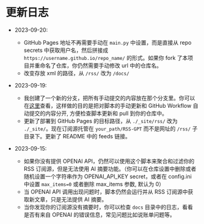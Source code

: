 # 更新日志
- 2023-09-20:
  - GitHub Pages 地址不再需要手动在 `main.py` 中设置，而是直接从 repo secrets 中获取用户名，然后拼接成 `https://username.github.io/repo_name/` 的形式。如果你 fork 了本项目并重命名了仓库，你仍然需要手动修改 url 中的仓库名。
  - 改变存放 xml 的路径，从 `/rss/` 改为 `/docs/`

- 2023-09-19:
  - 我创建了一个新的分支，把所有手动提交的内容放在那个分支里。你可以在[这里](https://github.com/yinan-c/RSS-GPT/tree/dev)查看，这样做的目的是把对脚本的手动更新和 GitHub Workflow 自动提交的内容分开, 方便检查脚本更新和 pull 到你的仓库中。
  - 更新了部署到 GitHub Pages 的目标路径，从 `./_site/rss/` 改为 `./_site/`。现在订阅源托管在 `your_path/RSS-GPT` 而不是网址的 `/rss/` 子目录下。更新了 README 中的 feeds 链接。

- 2023-09-15:
  - 如果你没有提供 OPENAI API，仍然可以使用这个脚本来聚合和过滤你的 RSS 订阅源，但是无法使用 AI 摘要功能。（你可以在仓库设置中删除或者随机设置一个字符串作为 OPENAI_API_KEY secret，或者在 config.ini 中设置 `max_items=0` 或者删除 max_items 参数, 默认为 0）
  - 当 OPENAI API 调用出现问题时，脚本仍然会运行并从 RSS 订阅源中获取新文章，只是无法提供 AI 摘要。
  - 当你发现你的订阅源没有摘要时，你可以检查 `docs` 目录中的日志，看看是否有来自 OPENAI 的错误信息，常见问题比如说账单问题等。
